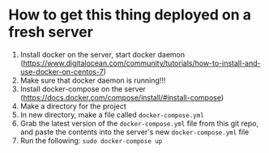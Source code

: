# How to get this thing deployed on a fresh server

1. Install docker on the server, start docker daemon (https://www.digitalocean.com/community/tutorials/how-to-install-and-use-docker-on-centos-7)
2. Make sure that docker daemon is running!!!
3. Install docker-compose on the server (https://docs.docker.com/compose/install/#install-compose)
4. Make a directory for the project
5. In new directory, make a file called `docker-compose.yml`
6. Grab the latest version of the `docker-compose.yml` file from this git repo, and paste the contents into the server's new `docker-compose.yml` file
7. Run the following: `sudo docker-compose up`
